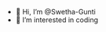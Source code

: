 - 👋 Hi, I’m @Swetha-Gunti
- 👀 I’m interested in coding


<!---
Swetha-Gunti/Swetha-Gunti is a ✨ special ✨ repository because its `README.md` (this file) appears on your GitHub profile.
You can click the Preview link to take a look at your changes.
--->
